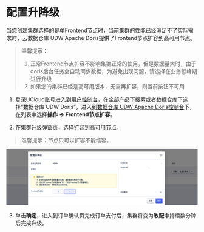 # 配置升降级

当您创建集群选择的是单Frontend节点时，当前集群的性能已经满足不了实际需求时，云数据仓库 UDW Apache Doris提供了Frontend节点扩容到高可用节点。

<blockquote>
温馨提示：
  <ol>
  <li>正常Frontend节点扩容不影响集群正常的使用，但是数据量大时，由于doris后台任务会自动同步数据，为避免出现问题，请选择在业务低峰期进行升级</li>
  <li>如果您的集群已经是高可用版本，无需再扩容，则当前按钮不可用</li>
  </ol>
</blockquote>


1. 登录UCloud账号进入到[用户控制台](https://passport.ucloud.cn/#login)，在全部产品下搜索或者数据仓库下选择“数据仓库 UDW Doris”，进入到[数据仓库 UDW Apache Doris控制台](https://console.ucloud.cn/udw/doris)下，在列表中选择**操作 -> Frontend节点扩容**。

2. 在集群升级弹窗页，选择扩容到高可用节点。

<blockquote>
  温馨提示：节点只可以扩容不能缩容。
</blockquote>


![udoris-resize-fe](../images/udoris-resize-fe.png)

3. 单击**确定**，进入到订单确认页完成订单支付后，集群将变为**改配中**持续数分钟后完成升级。
